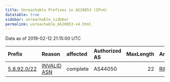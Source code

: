 ```yaml
---
title: Unreachable Prefixes in AS20853 (IPv4)
datatable: true
sidebar: unreachable_sidebar
permalink: unreachable_AS20853-v4.html
---
```


Data as of 2019-02-12 21:15:00 UTC


<div class="datatable-begin"></div>

| Prefix                                           | Reason                                                                                             | affected   | Authorized AS   |   MaxLength | Anchor                                         |   unreachable /24s |
|:-------------------------------------------------|:---------------------------------------------------------------------------------------------------|:-----------|:----------------|------------:|:-----------------------------------------------|-------------------:|
| [5.8.92.0/22](https://stat.ripe.net/5.8.92.0/22) | [INVALID ASN](https://rpki-validator.ripe.net/announcement-preview?asn=AS20853&prefix=5.8.92.0/22) | complete   | AS44050         |          22 | [RIPE](unreachable_RIPE_NCC_RPKI_Root-v4.html) |                  4 |

<div class="datatable-end"></div>